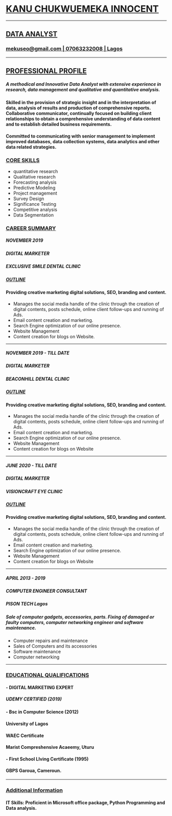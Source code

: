 # **<u>KANU CHUKWUEMEKA INNOCENT**
---------------------------
## DATA ANALYST
### mekuseo@gmail.com | 07063232008 | Lagos</u>
-------------------------------------------
## <u>PROFESSIONAL PROFILE</u>
##### A methodical and Innovative Data Analyst with extensive experience in research, data management and qualitative and quantitative analysis.
#### Skilled in the provision of strategic insight and in the interpretation of data, analysis of results and production of comprehensive reports. Collaborative communicator, continually focused on building client relationships to obtain a comprehensive understanding of data content and to establish detailed business requirements.
#### Committed to communicating with senior management to implement improved databases, data collection systems, data analytics and other data related strategies.
### <u>CORE SKILLS</u>
* quantitative research  
* Qualitative research
* Forecasting analysis
* Predictive Modeling
* Project management
* Survey Design
* Significance Testing
* Competitive analysis
* Data Segmentation
### <u>CAREER SUMMARY</u>
##### NOVEMBER 2019         
##### DIGITAL MARKETER
##### EXCLUSIVE SMILE DENTAL CLINIC
##### <U>OUTLINE</U>
#### Providing creative marketing digital solutions, SEO, branding and content.
* Manages the social media handle of the clinic through the creation of digital contents, posts schedule, online client follow-ups and running of Ads.
* Email content creation and marketing.
* Search Engine optimization of our online presence.
* Website Management
* Content creation for blogs on Website.
------------------------------------------------------------------------
##### NOVEMBER 2019 - TILL DATE         
##### DIGITAL MARKETER
##### BEACONHILL DENTAL CLINIC
##### <U>OUTLINE</U>
#### Providing creative marketing digital solutions, SEO, branding and content.
* Manages the social media handle of the clinic through the creation of digital contents, posts schedule, online client follow-ups and running of Ads.
* Email content creation and marketing.
* Search Engine optimization of our online presence.
* Website Management
* Content creation for blogs on Website
------------------------------------------------------------------------
##### JUNE 2020 - TILL DATE         
##### DIGITAL MARKETER
##### VISIONCRAFT EYE CLINIC
##### <U>OUTLINE</U>
#### Providing creative marketing digital solutions, SEO, branding and content.
* Manages the social media handle of the clinic through the creation of digital contents, posts schedule, online client follow-ups and running of Ads.
* Email content creation and marketing.
* Search Engine optimization of our online presence.
* Website Management
* Content creation for blogs on Website
------------------------------------------------------------------------
##### APRIL 2013 - 2019
##### COMPUTER ENGINEER CONSULTANT
##### PISON TECH Lagos
##### Sale of computer gadgets, accessories, parts. Fixing of damaged or faulty computers, computer networking engineer and software maintenance.
* Computer repairs and maintenance
* Sales of Computers and its accessories
* Software maintenance
* Computer networking
------------------------------------------------------------------------
### <u>EDUCATIONAL QUALIFICATIONS</u>
#### - DIGITAL MARKETING EXPERT
##### UDEMY CERTIFIED (2019)
#### - Bsc in Computer Science (2012)
#### University of Lagos
#### WAEC Certificate
#### Marist Compreshensive Acaeemy, Uturu
#### - First School LIving Certificate (1995)
#### GBPS Garoua, Cameroun.
------------------------------------------------------------------------
### <u>Additional Information</u>
#### IT Skills: Proficient in Microsoft office package, Python Programming and Data analysis.
